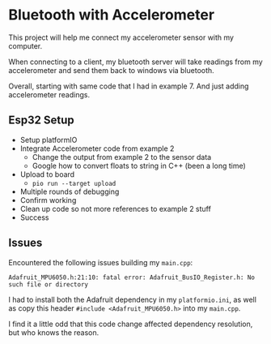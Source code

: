 # Bluetooth with Accelerometer

This project will help me connect my accelerometer sensor with my computer.

When connecting to a client, my bluetooth server will take readings from my accelerometer and send them back to windows via bluetooth.

Overall, starting with same code that I had in example 7. And just adding accelerometer readings.

## Esp32 Setup

* Setup platformIO
* Integrate Accelerometer code from example 2
  * Change the output from example 2 to the sensor data
  * Google how to convert floats to string in C++ (been a long time)
* Upload to board
  * `pio run --target upload`
* Multiple rounds of debugging
* Confirm working
* Clean up code so not more references to example 2 stuff
* Success


## Issues

Encountered the following issues building my `main.cpp`:

```
Adafruit_MPU6050.h:21:10: fatal error: Adafruit_BusIO_Register.h: No such file or directory
```

I had to install both the Adafruit dependency in my `platformio.ini`, as well as copy this header `#include <Adafruit_MPU6050.h>` into my `main.cpp`.

I find it a little odd that this code change affected dependency resolution, but who knows the reason.